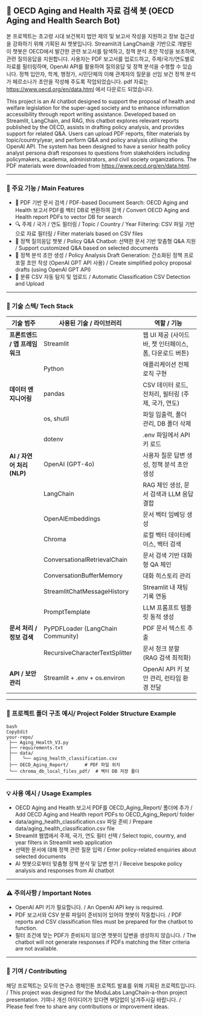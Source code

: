## 🧠 OECD Aging and Health 자료 검색 봇 (OECD Aging and Health Search Bot)

본 프로젝트는 초고령 시대 보건복지 법안 제의 및 보고서 작성을 지원하고 정보 접근성을 강화하기 위해 기획된 AI 챗봇입니다. Streamlit과 LangChain을 기반으로 개발된 이 챗봇은 OECD에서 발간한 관련 보고서를 탐색하고, 정책 분석 초안 작성을 보조하며, 관련 질의응답을 지원합니다. 사용자는 PDF 보고서를 업로드하고, 주제/국가/연도별로 자료를 필터링하며, OpenAI API를 활용하여 질의응답 및 정책 분석을 수행할 수 있습니다. 정책 입안자, 학계, 행정가, 시민단체의 이해 관계자의 질문을 선임 보건 정책 분석가 페르소나가 초안을 작성해 주도록 작업되었습니다. pdf 자료는 https://www.oecd.org/en/data.html 에서 다운로드 되었습니다.

This project is an AI chatbot designed to support the proposal of health and welfare legislation for the super-aged society and to enhance information accessibility through report writing assistance. Developed based on Streamlit, LangChain, and RAG, this chatbot explores relevant reports published by the OECD, assists in drafting policy analysis, and provides support for related Q&A. Users can upload PDF reports, filter materials by topic/country/year, and perform Q&A and policy analysis utilising the OpenAI API. The system has been designed to have a senior health policy analyst persona draft responses to questions from stakeholders including policymakers, academia, administrators, and civil society organizations. The PDF materials were downloaded from https://www.oecd.org/en/data.html.

---

### 🚀 주요 기능 / Main Features

- 📂 PDF 기반 문서 검색 / PDF-based Document Search: OECD Aging and Health 보고서 PDF를 벡터 DB로 변환하여 검색 / Convert OECD Aging and Health report PDFs to vector DB for search
- 🔍 주제 / 국가 / 연도 필터링 / Topic / Country / Year Filtering: CSV 파일 기반으로 자료 필터링 / Filter materials based on CSV files
- 🤖 정책 질의응답 챗봇 / Policy Q&A Chatbot: 선택한 문서 기반 맞춤형 Q&A 지원 / Support customized Q&A based on selected documents
- 📝 정책 분석 초안 생성 / Policy Analysis Draft Generation: 간소화된 정책 프로포절 초안 작성 (OpenAI GPT API 사용) / Create simplified policy proposal drafts (using OpenAI GPT API)
- 💾 분류 CSV 자동 탐지 및 업로드 / Automatic Classification CSV Detection and Upload

---

### 🚀 기술 스텍/ Tech Stack

| **기술 범주** | **사용된 기술 / 라이브러리** | **역할 / 기능** |
| --- | --- | --- |
| **프론트엔드 / 앱 프레임워크** | Streamlit | 웹 UI 제공 (사이드바, 챗 인터페이스, 폼, 다운로드 버튼) |
|  | Python | 애플리케이션 전체 로직 구현 |
| **데이터 엔지니어링** | pandas | CSV 데이터 로드, 전처리, 필터링 (주제, 국가, 연도) |
|  | os, shutil | 파일 입출력, 폴더 관리, DB 폴더 삭제 |
|  | dotenv | .env 파일에서 API 키 로드 |
| **AI / 자연어 처리 (NLP)** | OpenAI (GPT-4o) | 사용자 질문 답변 생성, 정책 분석 초안 생성 |
|  | LangChain | RAG 체인 생성, 문서 검색과 LLM 응답 결합 |
|  | OpenAIEmbeddings | 문서 벡터 임베딩 생성 |
|  | Chroma | 로컬 벡터 데이터베이스, 벡터 검색 |
|  | ConversationalRetrievalChain | 문서 검색 기반 대화형 QA 체인 |
|  | ConversationBufferMemory | 대화 히스토리 관리 |
|  | StreamlitChatMessageHistory | Streamlit 내 채팅 기록 연동 |
|  | PromptTemplate | LLM 프롬프트 템플릿 동적 생성 |
| **문서 처리 / 정보 검색** | PyPDFLoader (LangChain Community) | PDF 문서 텍스트 추출 |
|  | RecursiveCharacterTextSplitter | 문서 청크 분할 (RAG 검색 최적화) |
| **API / 보안 관리** | Streamlit + .env + os.environ | OpenAI API 키 보안 관리, 런타임 환경 전달 |

---

### 📁 프로젝트 폴더 구조 예시/  Project Folder Structure Example

```
bash
CopyEdit
your-repo/
 ├── Aging_Health_V3.py
 ├── requirements.txt
 ├── data/
 │    └── aging_health_classification.csv
 ├── OECD_Aging_Report/      # PDF 파일 위치
 └── chroma_db_local_files_pdf/  # 벡터 DB 저장 폴더
```

---

### 💡 사용 예시 / Usage Examples

- OECD Aging and Health 보고서 PDF를 OECD_Aging_Report/ 폴더에 추가 / Add OECD Aging and Health report PDFs to OECD_Aging_Report/ folder
- data/aging_health_classification.csv 파일 준비 / Prepare data/aging_health_classification.csv file
- Streamlit 웹앱에서 주제, 국가, 연도 필터 선택 / Select topic, country, and year filters in Streamlit web application
- 선택한 문서에 대해 정책 관련 질문 입력 / Enter policy-related enquiries about selected documents
- AI 챗봇으로부터 맞춤형 정책 분석 및 답변 받기 / Receive bespoke policy analysis and responses from AI chatbot

---

### ⚠️ 주의사항 / Important Notes

- OpenAI API 키가 필요합니다. / An OpenAI API key is required.
- PDF 보고서와 CSV 분류 파일이 준비되어 있어야 챗봇이 작동합니다. / PDF reports and CSV classification files must be prepared for the chatbot to function.
- 필터 조건에 맞는 PDF가 준비되지 않으면 챗봇이 답변을 생성하지 않습니다. / The chatbot will not generate responses if PDFs matching the filter criteria are not available.

---

### 🙌 기여 / Contributing

해당 프로젝트는 모두의 연구소 랭체인톤 프로젝트 발표를 위해 기획된 프로젝트입니다. / This project was designed for the ModuLabs LangChain-a-thon project presentation.
기여나 개선 아이디어가 있다면 부담없이 남겨주시길 바랍니다. / Please feel free to share any contributions or improvement ideas.
